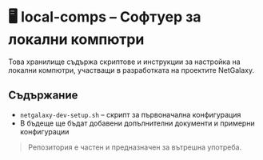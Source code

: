 # 🖥️ local-comps – Софтуер за локални компютри

Това хранилище съдържа скриптове и инструкции за настройка на локални компютри, участващи в разработката на проектите NetGalaxy.

## Съдържание

- `netgalaxy-dev-setup.sh` – скрипт за първоначална конфигурация
- В бъдеще ще бъдат добавени допълнителни документи и примерни конфигурации

> Репозитория е частен и предназначен за вътрешна употреба.
